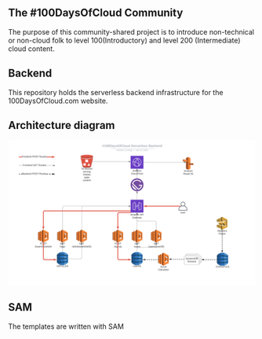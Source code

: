 ## The #100DaysOfCloud Community

The purpose of this community-shared project is to introduce non-technical or non-cloud folk
to level 100(Introductory) and level 200 (Intermediate) cloud content.

## Backend
This repository holds the serverless backend infrastructure for the 100DaysOfCloud.com website.

## Architecture diagram
![arch-diagram](static/100DaysOfCloud_Serverless_Backend.png)

## SAM
The templates are written with SAM
